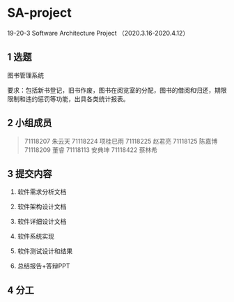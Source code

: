 # SA-project
19-20-3 Software Architecture Project （2020.3.16-2020.4.12）

## 1	选题

图书管理系统

要求：包括新书登记，旧书作废，图书在阅览室的分配，图书的借阅和归还，期限限制和违约惩罚等功能，出具各类统计报表。

## 2	小组成员

> 71118207 朱云天	71118224 项桂巳雨	71118225 赵君亮
> 71118125 陈嘉博	71118209 董睿	71118113 安典坤	71118422 蔡林希 



## 3	提交内容

1. 软件需求分析文档

2. 软件架构设计文档

3. 软件详细设计文档

4. 软件系统实现

5. 软件测试设计和结果

6. 总结报告+答辩PPT

   

## 4	分工